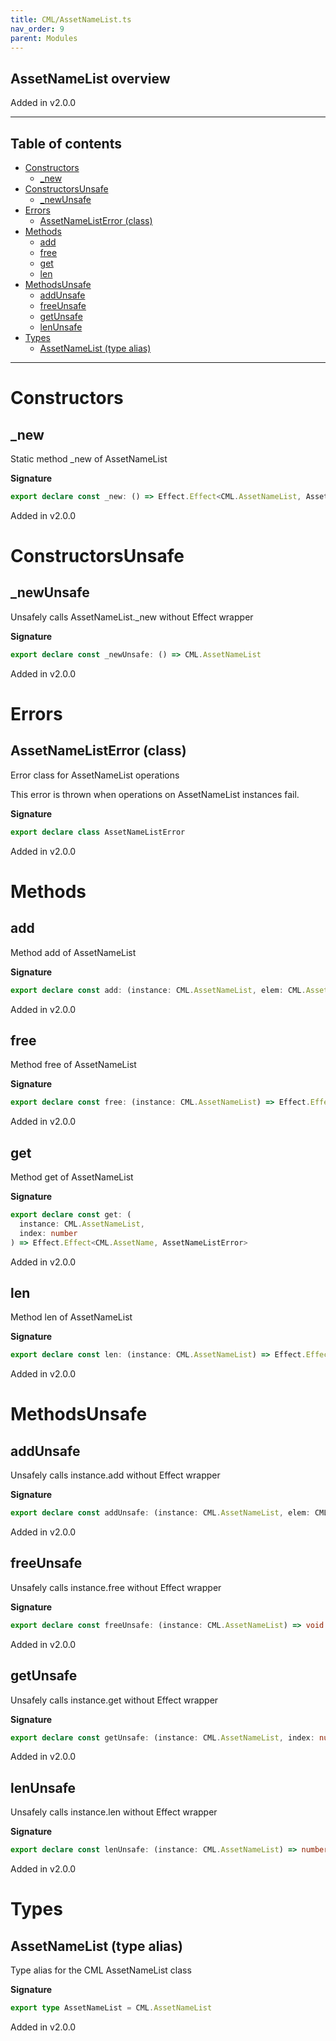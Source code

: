 ```yaml
---
title: CML/AssetNameList.ts
nav_order: 9
parent: Modules
---
```


## AssetNameList overview

Added in v2.0.0

---

<h2 class="text-delta">Table of contents</h2>

- [Constructors](#constructors)
  - [\_new](#_new)
- [ConstructorsUnsafe](#constructorsunsafe)
  - [\_newUnsafe](#_newunsafe)
- [Errors](#errors)
  - [AssetNameListError (class)](#assetnamelisterror-class)
- [Methods](#methods)
  - [add](#add)
  - [free](#free)
  - [get](#get)
  - [len](#len)
- [MethodsUnsafe](#methodsunsafe)
  - [addUnsafe](#addunsafe)
  - [freeUnsafe](#freeunsafe)
  - [getUnsafe](#getunsafe)
  - [lenUnsafe](#lenunsafe)
- [Types](#types)
  - [AssetNameList (type alias)](#assetnamelist-type-alias)

---

# Constructors

## \_new

Static method \_new of AssetNameList

**Signature**

```ts
export declare const _new: () => Effect.Effect<CML.AssetNameList, AssetNameListError>
```

Added in v2.0.0

# ConstructorsUnsafe

## \_newUnsafe

Unsafely calls AssetNameList.\_new without Effect wrapper

**Signature**

```ts
export declare const _newUnsafe: () => CML.AssetNameList
```

Added in v2.0.0

# Errors

## AssetNameListError (class)

Error class for AssetNameList operations

This error is thrown when operations on AssetNameList instances fail.

**Signature**

```ts
export declare class AssetNameListError
```

Added in v2.0.0

# Methods

## add

Method add of AssetNameList

**Signature**

```ts
export declare const add: (instance: CML.AssetNameList, elem: CML.AssetName) => Effect.Effect<void, AssetNameListError>
```

Added in v2.0.0

## free

Method free of AssetNameList

**Signature**

```ts
export declare const free: (instance: CML.AssetNameList) => Effect.Effect<void, AssetNameListError>
```

Added in v2.0.0

## get

Method get of AssetNameList

**Signature**

```ts
export declare const get: (
  instance: CML.AssetNameList,
  index: number
) => Effect.Effect<CML.AssetName, AssetNameListError>
```

Added in v2.0.0

## len

Method len of AssetNameList

**Signature**

```ts
export declare const len: (instance: CML.AssetNameList) => Effect.Effect<number, AssetNameListError>
```

Added in v2.0.0

# MethodsUnsafe

## addUnsafe

Unsafely calls instance.add without Effect wrapper

**Signature**

```ts
export declare const addUnsafe: (instance: CML.AssetNameList, elem: CML.AssetName) => void
```

Added in v2.0.0

## freeUnsafe

Unsafely calls instance.free without Effect wrapper

**Signature**

```ts
export declare const freeUnsafe: (instance: CML.AssetNameList) => void
```

Added in v2.0.0

## getUnsafe

Unsafely calls instance.get without Effect wrapper

**Signature**

```ts
export declare const getUnsafe: (instance: CML.AssetNameList, index: number) => CML.AssetName
```

Added in v2.0.0

## lenUnsafe

Unsafely calls instance.len without Effect wrapper

**Signature**

```ts
export declare const lenUnsafe: (instance: CML.AssetNameList) => number
```

Added in v2.0.0

# Types

## AssetNameList (type alias)

Type alias for the CML AssetNameList class

**Signature**

```ts
export type AssetNameList = CML.AssetNameList
```

Added in v2.0.0
